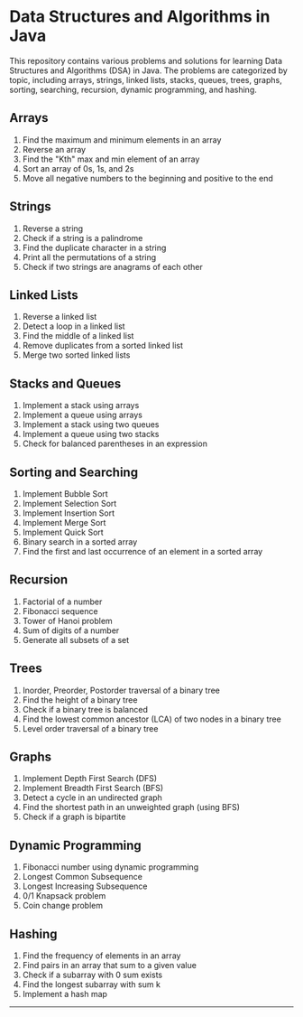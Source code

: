 # Data Structures and Algorithms in Java

This repository contains various problems and solutions for learning Data Structures and Algorithms (DSA) in Java. The problems are categorized by topic, including arrays, strings, linked lists, stacks, queues, trees, graphs, sorting, searching, recursion, dynamic programming, and hashing.

## Arrays

1. Find the maximum and minimum elements in an array
2. Reverse an array
3. Find the "Kth" max and min element of an array
4. Sort an array of 0s, 1s, and 2s
5. Move all negative numbers to the beginning and positive to the end

## Strings

1. Reverse a string
2. Check if a string is a palindrome
3. Find the duplicate character in a string
4. Print all the permutations of a string
5. Check if two strings are anagrams of each other

## Linked Lists

1. Reverse a linked list
2. Detect a loop in a linked list
3. Find the middle of a linked list
4. Remove duplicates from a sorted linked list
5. Merge two sorted linked lists

## Stacks and Queues

1. Implement a stack using arrays
2. Implement a queue using arrays
3. Implement a stack using two queues
4. Implement a queue using two stacks
5. Check for balanced parentheses in an expression

## Sorting and Searching

1. Implement Bubble Sort
2. Implement Selection Sort
3. Implement Insertion Sort
4. Implement Merge Sort
5. Implement Quick Sort
6. Binary search in a sorted array
7. Find the first and last occurrence of an element in a sorted array

## Recursion

1. Factorial of a number
2. Fibonacci sequence
3. Tower of Hanoi problem
4. Sum of digits of a number
5. Generate all subsets of a set

## Trees

1. Inorder, Preorder, Postorder traversal of a binary tree
2. Find the height of a binary tree
3. Check if a binary tree is balanced
4. Find the lowest common ancestor (LCA) of two nodes in a binary tree
5. Level order traversal of a binary tree

## Graphs

1. Implement Depth First Search (DFS)
2. Implement Breadth First Search (BFS)
3. Detect a cycle in an undirected graph
4. Find the shortest path in an unweighted graph (using BFS)
5. Check if a graph is bipartite


## Dynamic Programming

1. Fibonacci number using dynamic programming
2. Longest Common Subsequence
3. Longest Increasing Subsequence
4. 0/1 Knapsack problem
5. Coin change problem

## Hashing

1. Find the frequency of elements in an array
2. Find pairs in an array that sum to a given value
3. Check if a subarray with 0 sum exists
4. Find the longest subarray with sum k
5. Implement a hash map

---

